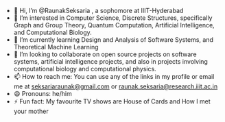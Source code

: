 - 👋 Hi, I’m @RaunakSeksaria , a sophomore at IIIT-Hyderabad  
- 👀 I’m interested in Computer Science, Discrete Structures, specifically Graph and Group Theory, Quantum Computation, Artificial Intelligence, and Computational Biology.  
- 🌱 I’m currently learning Design and Analysis of Software Systems, and Theoretical Machine Learning  
- 💞️ I’m looking to collaborate on open source projects on software systems, artificial intelligence projects, and also in projects involving computational biology and computational physics.   
- 📫 How to reach me: You can use any of the links in my profile or email me at seksariaraunak@gmail.com or raunak.seksaria@research.iiit.ac.in   
- 😄 Pronouns: he/him
- ⚡ Fun fact: My favourite TV shows are House of Cards and How I met your mother

<!---
RaunakSeksaria/RaunakSeksaria is a ✨ special ✨ repository because its `README.md` (this file) appears on your GitHub profile.
You can click the Preview link to take a look at your changes.
--->
